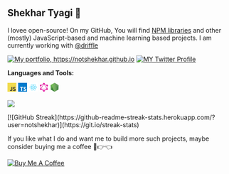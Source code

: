 ## Shekhar Tyagi  👾

I lovee open-source! On my GitHub, You will find [NPM libraries](https://www.npmjs.com/~notshekhar) and other (mostly) JavaScript-based and machine learning based projects. I am currently working with [@driffle](https://driffle.com)

<a title="Portfolio, https://notshekhar.github.io" href="https://notshekhar.github.io"><img alt="My portfolio, https://notshekhar.github.io" src="https://raw.githubusercontent.com/saurabhdaware/saurabhdaware/master/icons/portfoliobutton.png" width="130" /></a> <a title="Twitter Profile" href="https://twitter.com/notshekhar"><img alt="MY Twitter Profile" src="https://raw.githubusercontent.com/saurabhdaware/saurabhdaware/master/icons/twitter.png" width="130" /></a>

**Languages and Tools:**  

<code><img height="20" src="https://raw.githubusercontent.com/github/explore/80688e429a7d4ef2fca1e82350fe8e3517d3494d/topics/javascript/javascript.png"></code>
<code><img height="20" src="https://raw.githubusercontent.com/github/explore/80688e429a7d4ef2fca1e82350fe8e3517d3494d/topics/typescript/typescript.png"></code>
<code><img height="20" src="https://raw.githubusercontent.com/github/explore/80688e429a7d4ef2fca1e82350fe8e3517d3494d/topics/react/react.png"></code>
<code><img height="20" src="https://raw.githubusercontent.com/github/explore/5c058a388828bb5fde0bcafd4bc867b5bb3f26f3/topics/graphql/graphql.png"></code>
<code><img height="20" src="https://raw.githubusercontent.com/github/explore/80688e429a7d4ef2fca1e82350fe8e3517d3494d/topics/nodejs/nodejs.png"></code>    

<p>
<a href="https://github.com/anuraghazra/github-readme-stats">
  <img align="center" src="https://github-readme-stats.vercel.app/api/top-langs/?username=notshekhar&layout=compact&langs_count=10&theme=dark" />
</a>
</p>
[![GitHub Streak](https://github-readme-streak-stats.herokuapp.com/?user=notshekhar)](https://git.io/streak-stats)

If you like what I do and want me to build more such projects, maybe consider buying me a coffee 🥺👉👈

<a href="https://www.buymeacoffee.com/notshekhar" target="_blank"><img src="https://cdn.buymeacoffee.com/buttons/default-yellow.png" alt="Buy Me A Coffee" width="150" ></a>


